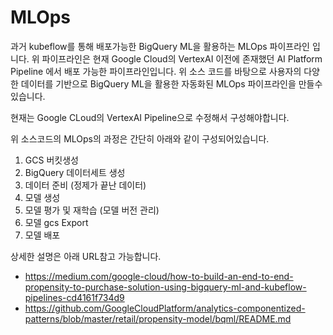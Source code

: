 # MLOps

과거 kubeflow를 통해 배포가능한 BigQuery ML을 활용하는 MLOps 파이프라인 입니다.
위 파이프라인은 현재 Google Cloud의 VertexAI 이전에 존재했던 AI Platform Pipeline 에서 배포 가능한 파이프라인입니다.
위 소스 코드를 바탕으로 사용자의 다양한 데이터를 기반으로 BigQuery ML을 활용한 자동화된 MLOps 파이프라인을 만들수 있습니다.

현재는 Google CLoud의 VertexAI Pipeline으로 수정해서 구성해야합니다.

위 소스코드의 MLOps의 과정은 간단히 아래와 같이 구성되어있습니다.

1. GCS 버킷생성
2. BigQuery 데이터세트 생성
3. 데이터 준비 (정제가 끝난 데이터)
4. 모델 생성
5. 모델 평가 및 재학습 (모델 버전 관리)
6. 모델 gcs Export
7. 모델 배포

상세한 설명은 아래 URL참고 가능합니다.
- https://medium.com/google-cloud/how-to-build-an-end-to-end-propensity-to-purchase-solution-using-bigquery-ml-and-kubeflow-pipelines-cd4161f734d9
- https://github.com/GoogleCloudPlatform/analytics-componentized-patterns/blob/master/retail/propensity-model/bqml/README.md

